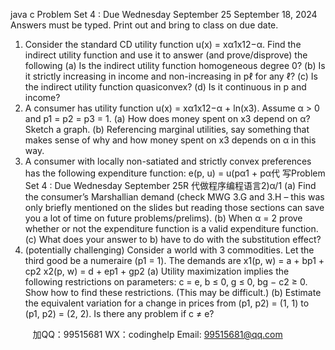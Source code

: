 java c
Problem Set 4 : Due Wednesday September 25
September 18, 2024
Answers must be typed. Print out and bring to class on due date.
1. Consider the standard CD utility function u(x) = xα1x12−α. Find the indirect utility function and use it to answer (and prove/disprove) the following
(a) Is the indirect utility function homogeneous degree 0?
(b) Is it strictly increasing in income and non-increasing in pℓ for any ℓ?
(c) Is the indirect utility function quasiconvex?
(d) Is it continuous in p and income?
2. A consumer has utility function u(x) = xα1x12−α + ln(x3). Assume α > 0 and p1 = p2 = p3 = 1.
(a) How does money spent on x3 depend on α? Sketch a graph.
(b) Referencing marginal utilities, say something that makes sense of why and how money spent on x3 depends on α in this way.
3. A consumer with locally non-satiated and strictly convex preferences has the following expenditure function:
e(p, u) = u(pα1 + pα代 写Problem Set 4 : Due Wednesday September 25R
代做程序编程语言2)α/1
(a) Find the consumer’s Marshallian demand
(check MWG 3.G and 3.H – this was only briefly mentioned on the slides but reading those sections can save you a lot of time on future problems/prelims).
(b) When α = 2 prove whether or not the expenditure function is a valid expenditure function.
(c) What does your answer to b) have to do with the substitution effect?
4. (potentially challenging) Consider a world with 3 commodities. Let the third good be a numeraire (p1 = 1). The demands are
x1(p, w) = a + bp1 + cp2
x2(p, w) = d + ep1 + gp2
(a) Utility maximization implies the following restrictions on parameters: c = e, b ≤ 0, g ≤ 0, bg − c2 ≥ 0. Show how to find these restrictions. (This may be difficult.)
(b) Estimate the equivalent variation for a change in prices from (p1, p2) = (1, 1) to (p1, p2) = (2, 2). Is there any problem if c ≠ e?









         
加QQ：99515681  WX：codinghelp  Email: 99515681@qq.com
